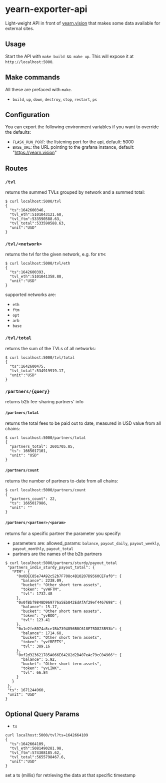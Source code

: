 # yearn-exporter-api
Light-weight API in front of [yearn.vision](https://yearn.vision) that makes some data available for external sites.

## Usage
Start the API with `make build && make up`. This will expose it at `http://localhost:5000`.


## Make commands
All these are prefaced with `make`.
- `build`, `up`, `down`, `destroy`, `stop`, `restart`, `ps`

## Configuration
You can export the following environment variables if you want to override the defaults:
- `FLASK_RUN_PORT`: the listening port for the api, default: 5000
- `BASE_URL`: the URL pointing to the grafana instance, default: "https://yearn.vision"

## Routes

### `/tvl`
returns the summed TVLs grouped by network and a summed total:
```
$ curl localhost:5000/tvl
{
  "ts":1642600346,
  "tvl_eth":5101043121.68,
  "tvl_ftm":533590588.63,
  "tvl_total":533590588.63,
  "unit":"USD"
}
```

### `/tvl/<network>`
returns the tvl for the given network, e.g. for `ETH`:
```
$ curl localhost:5000/tvl/eth
{
  "ts":1642600393,
  "tvl_eth":5101041358.88,
  "unit":"USD"
}
```
supported networks are:
- `eth`
- `ftm`
- `opt`
- `arb`
- `base`

### `/tvl/total`
returns the sum of the TVLs of all networks:
```
$ curl localhost:5000/tvl/total
{
  "ts":1642600475,
  "tvl_total":534919919.17,
  "unit":"USD"
}
```
### `/partners/{query}`
returns b2b fee-sharing partners' info

#### `/partners/total`
returns the total fees to be paid out to date, measured in USD value from all chains:
```
$ curl localhost:5000/partners/total
{
  "partners_total": 2601705.85,
  "ts": 1665017101,
  "unit": "USD"
}
```
#### `/partners/count`
returns the number of partners to-date from all chains:
```
$ curl localhost:5000/partners/count
{
  "partners_count": 22,
  "ts": 1665017986,
  "unit": ""
}
```
#### `/partners/<partner>/<param>`
returns for a specific partner the parameter you specify:
  - parameters are: allowed_params: `balance`, `payout_daily`, `payout_weekly`, `payout_monthly`, `payout_total`
  - partners are the names of the b2b partners
 
 ```
 $ curl localhost:5000/partners/sturdy/payout_total
  "partners_indiv_sturdy_payout_total": {
    "FTM": {
      "0x0DEC85e74A92c52b7F708c4B10207D9560CEFaf0": {
        "balance": 2238.09,
        "bucket": "Other short term assets",
        "token": "yvWFTM",
        "tvl": 1732.48
      },
      "0x0fBbf9848D969776a5Eb842EdAfAf29ef4467698": {
        "balance": 15.17,
        "bucket": "Other short term assets",
        "token": "yvBOO",
        "tvl": 123.41
      },
      "0x1e2fe8074a5ce1Bb7394856B0C618E75D823B93b": {
        "balance": 1714.68,
        "bucket": "Other short term assets",
        "token": "yvfBEETS",
        "tvl": 389.16
      },
      "0xf2d323621785A066E64282d2B407eAc79cC04966": {
        "balance": 5.92,
        "bucket": "Other short term assets",
        "token": "yvLINK",
        "tvl": 66.84
      }
    }
  },
  "ts": 1671244960,
  "unit": "USD"
}
```
 

## Optional Query Params
- `ts`
```
curl localhost:5000/tvl?ts=1642664109
{
  "ts":1642664109,
  "tvl_eth":5081490281.98,
  "tvl_ftm":574308185.62,
  "tvl_total":5655798467.6,
  "unit":"USD"
}
```
set a ts (millis) for retrieving the data at that specific timestamp
